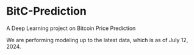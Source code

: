 # BitC-Prediction
A Deep Learning project on Bitcoin Price Prediction

We are performing modeling up to the latest data, which is as of July 12, 2024.
